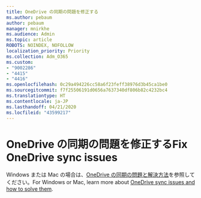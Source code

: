 ```yaml
---
title: OneDrive の同期の問題を修正する
ms.author: pebaum
author: pebaum
manager: mnirkhe
ms.audience: Admin
ms.topic: article
ROBOTS: NOINDEX, NOFOLLOW
localization_priority: Priority
ms.collection: Adm_O365
ms.custom:
- "9002286"
- "4415"
- "4416"
ms.openlocfilehash: 0c29a494226cc58a6f23feff38976d3b45ca1be0
ms.sourcegitcommit: f7f25506191d0656a7637340df806b82c4232bc4
ms.translationtype: HT
ms.contentlocale: ja-JP
ms.lasthandoff: 04/21/2020
ms.locfileid: "43599217"
---
```

# <a name="fix-onedrive-sync-issues"></a><span data-ttu-id="fc6d6-102">OneDrive の同期の問題を修正する</span><span class="sxs-lookup"><span data-stu-id="fc6d6-102">Fix OneDrive sync issues</span></span>

<span data-ttu-id="fc6d6-103">Windows または Mac の場合は、[OneDrive の同期の問題と解決方法](https://support.office.com/article/fix-onedrive-sync-problems-0899b115-05f7-45ec-95b2-e4cc8c4670b2)を参照してください。</span><span class="sxs-lookup"><span data-stu-id="fc6d6-103">For Windows or Mac, learn more about [OneDrive sync issues and how to solve them](https://support.office.com/article/fix-onedrive-sync-problems-0899b115-05f7-45ec-95b2-e4cc8c4670b2).</span></span>
